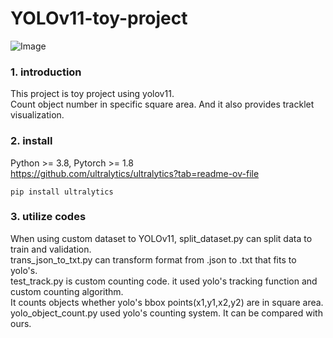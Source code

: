 YOLOv11-toy-project
===================
  
  ![Image](https://github.com/user-attachments/assets/ae8d8427-bfaf-498c-8100-f2e1821ec229)

<!-- Failed to upload "count_car.gif" -->

### 1. introduction
This project is toy project using yolov11.   
Count object number in specific square area.
And it also provides tracklet visualization.

### 2. install
Python >= 3.8, Pytorch >= 1.8    
https://github.com/ultralytics/ultralytics?tab=readme-ov-file
```
pip install ultralytics
```
### 3. utilize codes
When using custom dataset to YOLOv11, split_dataset.py can split data to train and validation.    
trans_json_to_txt.py can transform format from .json to .txt that fits to yolo's.     
test_track.py is custom counting code. it used yolo's tracking function and custom counting algorithm.    
It counts objects whether yolo's bbox points(x1,y1,x2,y2) are in square area.    
yolo_object_count.py used yolo's counting system. It can be compared with ours.    
